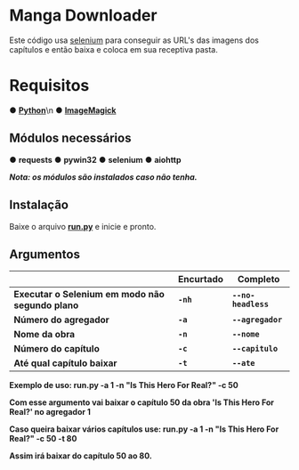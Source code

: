 # Manga Downloader

Este código usa [selenium](https://www.selenium.dev/pt-br/documentation/) para conseguir as URL's das imagens dos capítulos e então baixa e coloca em sua receptiva pasta.

# Requisitos
● [**Python**](https://www.python.org/ftp/python/3.10.11/python-3.10.11-amd64.exe)\n
● [**ImageMagick**](https://github.com/OneDefauter/Menu_/releases/download/Req/ImageMagick-7.1.1-21-Q16-HDRI-x64-dll.exe)

## Módulos necessários
● **requests**
● **pywin32**
● **selenium**
● **aiohttp**

***Nota: os módulos são instalados caso não tenha.***

## Instalação

Baixe o arquivo [**run.py**](https://github.com/OneDefauter/Manga-Downloader/releases/download/Main/run.py) e inicie e pronto.

## Argumentos

|                |Encurtado                          |Completo                         |
|----------------|-------------------------------|-----------------------------|
|**Executar o Selenium em modo não segundo plano**|**`-nh`**            |**`--no-headless`**            |
|**Número do agregador**         |**`-a`**            |**`--agregador`**            |
|**Nome da obra**          |**`-n`**|**`--nome`**|
|**Número do capítulo**          |**`-c`**|**`--capitulo`**|
|**Até qual capítulo baixar**          |**`-t`**|**`--ate`**|

**Exemplo de uso: run.py -a 1 -n "Is This Hero For Real?" -c 50**

**Com esse argumento vai baixar o capítulo 50 da obra 'Is This Hero For Real?' no agregador 1**

**Caso queira baixar vários capítulos use: run.py -a 1 -n "Is This Hero For Real?" -c 50 -t 80**

**Assim irá baixar do capítulo 50 ao 80.**
